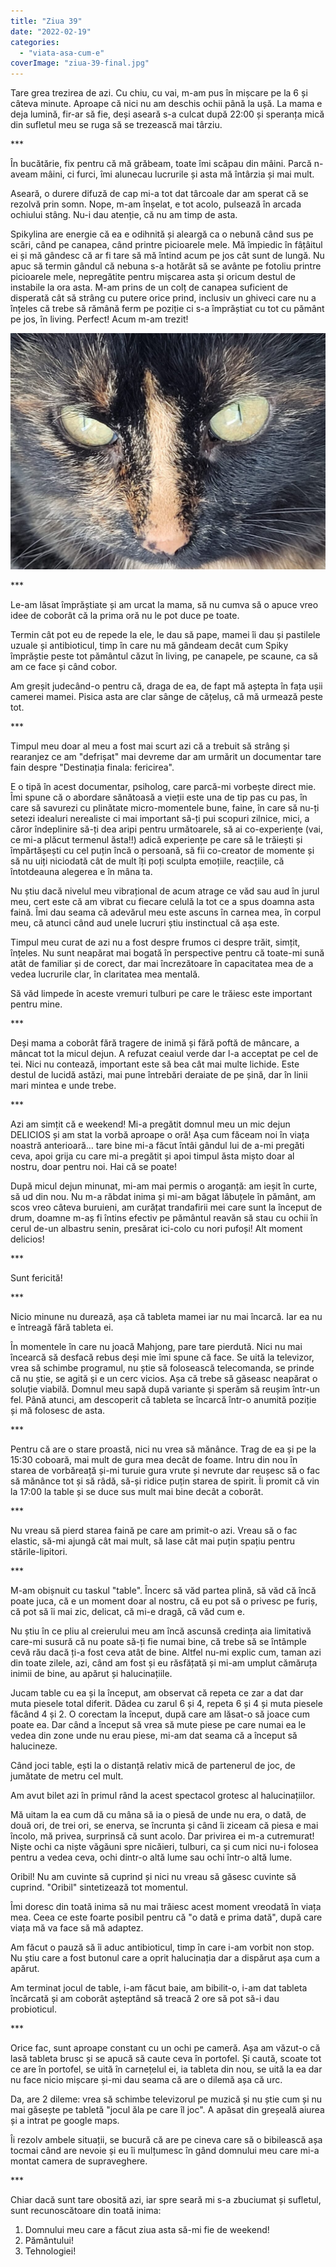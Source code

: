 ```yaml
---
title: "Ziua 39"
date: "2022-02-19"
categories: 
  - "viata-asa-cum-e"
coverImage: "ziua-39-final.jpg"
---
```


Tare grea trezirea de azi. Cu chiu, cu vai, m-am pus în mișcare pe la 6 și câteva minute. Aproape că nici nu am deschis ochii până la ușă. La mama e deja lumină, fir-ar să fie, deși aseară s-a culcat după 22:00 și speranța mică din sufletul meu se ruga să se trezească mai târziu. 

\*\*\*

În bucătărie, fix pentru că mă grăbeam, toate îmi scăpau din mâini. Parcă n-aveam mâini, ci furci, îmi alunecau lucrurile și asta mă întârzia și mai mult.

Aseară, o durere difuză de cap mi-a tot dat târcoale dar am sperat că se rezolvă prin somn. Nope, m-am înșelat, e tot acolo, pulsează în arcada ochiului stâng. Nu-i dau atenție, că nu am timp de asta.

Spikylina are energie că ea e odihnită și aleargă ca o nebună când sus pe scări, când pe canapea, când printre picioarele mele. Mă împiedic în fâțâitul ei și mă gândesc că ar fi tare să mă întind acum pe jos cât sunt de lungă. Nu apuc să termin gândul că nebuna s-a hotărât să se avânte pe fotoliu printre picioarele mele, nepregătite pentru mișcarea asta și oricum destul de instabile la ora asta. M-am prins de un colț de canapea suficient de disperată cât să strâng cu putere orice prind, inclusiv un ghiveci care nu a înțeles că trebe să rămână ferm pe poziție ci s-a împrăștiat cu tot cu pământ pe jos, în living. Perfect! Acum m-am trezit!

![](images/ziua-39-1024x768.jpeg)

\*\*\*

Le-am lăsat împrăștiate și am urcat la mama, să nu cumva să o apuce vreo idee de coborât că la prima oră nu le pot duce pe toate.

Termin cât pot eu de repede la ele, le dau să pape, mamei îi dau și pastilele uzuale și antibioticul, timp în care nu mă gândeam decât cum Spiky împrăștie peste tot pământul căzut în living, pe canapele, pe scaune, ca să am ce face și când cobor. 

Am greșit judecând-o pentru că, draga de ea, de fapt mă aștepta în fața ușii camerei mamei. Pisica asta are clar sânge de cățeluș, că mă urmează peste tot.

\*\*\*

Timpul meu doar al meu a fost mai scurt azi că a trebuit să strâng și rearanjez ce am "defrișat" mai devreme dar am urmărit un documentar tare fain despre "Destinația finala: fericirea". 

E o tipă în acest documentar, psiholog, care parcă-mi vorbește direct mie. Îmi spune că o abordare sănătoasă a vieții este una de tip pas cu pas, în care să savurezi cu plinătate micro-momentele bune, faine, în care să nu-ți setezi idealuri nerealiste ci mai important să-ți pui scopuri zilnice, mici, a căror îndeplinire să-ți dea aripi pentru următoarele, să ai co-experiențe (vai, ce mi-a plăcut termenul ăsta!!) adică experiențe pe care să le trăiești și împărtășești cu cel puțin încă o persoană, să fii co-creator de momente și să nu uiți niciodată cât de mult îți poți sculpta emoțiile, reacțiile, că întotdeauna alegerea e în mâna ta.

Nu știu dacă nivelul meu vibrațional de acum atrage ce văd sau aud în jurul meu, cert este că am vibrat cu fiecare celulă la tot ce a spus doamna asta faină. Îmi dau seama că adevărul meu este ascuns în carnea mea, în corpul meu, că atunci când aud unele lucruri știu instinctual că așa este.

Timpul meu curat de azi nu a fost despre frumos ci despre trăit, simțit, înțeles. Nu sunt neapărat mai bogată în perspective pentru că toate-mi sună atât de familiar și de corect, dar mai încrezătoare în capacitatea mea de a vedea lucrurile clar, în claritatea mea mentală.

Să văd limpede în aceste vremuri tulburi pe care le trăiesc este important pentru mine.

\*\*\*

Deși mama a coborât fără tragere de inimă și fără poftă de mâncare, a mâncat tot la micul dejun. A refuzat ceaiul verde dar l-a acceptat pe cel de tei. Nici nu contează, important este să bea cât mai multe lichide. Este destul de lucidă astăzi, mai pune întrebări deraiate de pe șină, dar în linii mari mintea e unde trebe.

\*\*\*

Azi am simțit că e weekend! Mi-a pregătit domnul meu un mic dejun DELICIOS și am stat la vorbă aproape o oră! Așa cum făceam noi în viața noastră anterioară… tare bine mi-a făcut întâi gândul lui de a-mi pregăti ceva, apoi grija cu care mi-a pregătit și apoi timpul ăsta mișto doar al nostru, doar pentru noi. Hai că se poate!

După micul dejun minunat, mi-am mai permis o aroganță: am ieșit în curte, să ud din nou. Nu m-a răbdat inima și mi-am băgat lăbuțele în pământ, am scos vreo câteva buruieni, am curățat trandafirii mei care sunt la început de drum, doamne m-aș fi întins efectiv pe pământul reavăn să stau cu ochii în cerul de-un albastru senin, presărat ici-colo cu nori pufoși! Alt moment delicios!

\*\*\*

Sunt fericită!

\*\*\*

Nicio minune nu durează, așa că tableta mamei iar nu mai încarcă. Iar ea nu e întreagă fără tableta ei.

În momentele în care nu joacă Mahjong, pare tare pierdută. Nici nu mai încearcă să desfacă rebus deși mie îmi spune că face. Se uită la televizor, vrea să schimbe programul, nu știe să folosească telecomanda, se prinde că nu știe, se agită și e un cerc vicios. Așa că trebe să găseasc neapărat o soluție viabilă. Domnul meu sapă după variante și sperăm să reușim într-un fel. Până atunci, am descoperit că tableta se încarcă într-o anumită poziție și mă folosesc de asta.

\*\*\*

Pentru că are o stare proastă, nici nu vrea să mănânce. Trag de ea și pe la 15:30 coboară, mai mult de gura mea decât de foame. Intru din nou în starea de vorbăreață și-mi turuie gura vrute și nevrute dar reușesc să o fac să mănânce tot și să râdă, să-și ridice puțin starea de spirit. Îi promit că vin la 17:00 la table și se duce sus mult mai bine decât a coborât.

\*\*\*

Nu vreau să pierd starea faină pe care am primit-o azi. Vreau să o fac elastic, să-mi ajungă cât mai mult, să lase cât mai puțin spațiu pentru stările-lipitori. 

\*\*\*

M-am obișnuit cu taskul "table". Încerc să văd partea plină, să văd că încă poate juca, că e un moment doar al nostru, că eu pot să o privesc pe furiș, că pot să îi mai zic, delicat, că mi-e dragă, că văd cum e. 

Nu știu în ce pliu al creierului meu am încă ascunsă credința aia limitativă care-mi susură că nu poate să-ți fie numai bine, că trebe să se întâmple cevă rău dacă ți-a fost ceva atât de bine. Altfel nu-mi explic cum, taman azi din toate zilele, azi, când am fost și eu răsfățată și mi-am umplut cămăruța inimii de bine, au apărut și halucinațiile. 

Jucam table cu ea și la început, am observat că repeta ce zar a dat dar muta piesele total diferit. Dădea cu zarul 6 și 4, repeta 6 și 4 și muta piesele făcând 4 și 2. O corectam la început, după care am lăsat-o să joace cum poate ea. Dar când a început să vrea să mute piese pe care numai ea le vedea din zone unde nu erau piese, mi-am dat seama că a început să halucineze. 

Când joci table, ești la o distanță relativ mică de partenerul de joc, de jumătate de metru cel mult.

Am avut bilet azi în primul rând la acest spectacol grotesc al halucinațiilor.

Mă uitam la ea cum dă cu mâna să ia o piesă de unde nu era, o dată, de două ori, de trei ori, se enerva, se încrunta și când îi ziceam că piesa e mai încolo, mă privea, surprinsă că sunt acolo. Dar privirea ei m-a cutremurat! Niște ochi ca niște văgăuni spre nicăieri, tulburi, ca și cum nici nu-i folosea pentru a vedea ceva, ochi dintr-o altă lume sau ochi într-o altă lume. 

Oribil! Nu am cuvinte să cuprind și nici nu vreau să găsesc cuvinte să cuprind. "Oribil" sintetizează tot momentul.

Îmi doresc din toată inima să nu mai trăiesc acest moment vreodată în viața mea. Ceea ce este foarte posibil pentru că "o dată e prima dată", după care viața mă va face să mă adaptez.

Am făcut o pauză să îi aduc antibioticul, timp în care i-am vorbit non stop. Nu știu care a fost butonul care a oprit halucinația dar a dispărut așa cum a apărut.

Am terminat jocul de table, i-am făcut baie, am bibilit-o, i-am dat tableta încărcată și am coborât așteptând să treacă 2 ore să pot să-i dau probioticul.

\*\*\*

Orice fac, sunt aproape constant cu un ochi pe cameră. Așa am văzut-o că lasă tableta brusc și se apucă să caute ceva în portofel. Și caută, scoate tot ce are în portofel, se uită în carnețelul ei, ia tableta din nou, se uită la ea dar nu face nicio mișcare și-mi dau seama că are o dilemă așa că urc.

Da, are 2 dileme: vrea să schimbe televizorul pe muzică și nu știe cum și nu mai găsește pe tabletă "jocul ăla pe care îl joc". A apăsat din greșeală aiurea și a intrat pe google maps.

Îi rezolv ambele situații, se bucură că are pe cineva care să o bibilească așa tocmai când are nevoie și eu îi mulțumesc în gând domnului meu care mi-a montat camera de supraveghere. 

\*\*\*

Chiar dacă sunt tare obosită azi, iar spre seară mi s-a zbuciumat și sufletul, sunt recunoscătoare din toată inima:

1. Domnului meu care a făcut ziua asta să-mi fie de weekend!
2. Pământului!
3. Tehnologiei!

